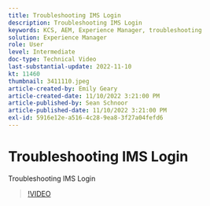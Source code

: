 ```yaml
---
title: Troubleshooting IMS Login
description: Troubleshooting IMS Login
keywords: KCS, AEM, Experience Manager, troubleshooting
solution: Experience Manager
role: User
level: Intermediate
doc-type: Technical Video
last-substantial-update: 2022-11-10
kt: 11460
thumbnail: 3411110.jpeg
article-created-by: Emily Geary
article-created-date: 11/10/2022 3:21:00 PM
article-published-by: Sean Schnoor
article-published-date: 11/10/2022 3:21:00 PM
exl-id: 5916e12e-a516-4c28-9ea8-3f27a04fefd6
---
```

# Troubleshooting IMS Login

Troubleshooting IMS Login

>[!VIDEO](https://video.tv.adobe.com/v/3411110/?quality=12&learn=on)
